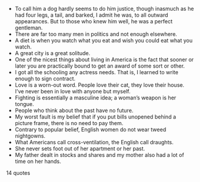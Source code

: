  - To call him a dog hardly seems to do him justice, though inasmuch as he had four legs, a tail, and barked, I admit he was, to all outward appearances. But to those who knew him well, he was a perfect gentleman.
 - There are far too many men in politics and not enough elsewhere.
 - A diet is when you watch what you eat and wish you could eat what you watch.
 - A great city is a great solitude.
 - One of the nicest things about living in America is the fact that sooner or later you are practically bound to get an award of some sort or other.
 - I got all the schooling any actress needs. That is, I learned to write enough to sign contract.
 - Love is a worn-out word. People love their cat, they love their house. I’ve never been in love with anyone but myself.
 - Fighting is essentially a masculine idea; a woman’s weapon is her tongue.
 - People who think about the past have no future.
 - My worst fault is my belief that if you put bills unopened behind a picture frame, there is no need to pay them.
 - Contrary to popular belief, English women do not wear tweed nightgowns.
 - What Americans call cross-ventilation, the English call draughts.
 - She never sets foot out of her apartment or her past.
 - My father dealt in stocks and shares and my mother also had a lot of time on her hands.

14 quotes